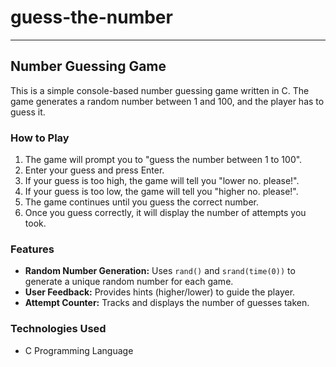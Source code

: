 # guess-the-number

-----

## Number Guessing Game

This is a simple console-based number guessing game written in C. The game generates a random number between 1 and 100, and the player has to guess it.

### How to Play

1.  The game will prompt you to "guess the number between 1 to 100".
2.  Enter your guess and press Enter.
3.  If your guess is too high, the game will tell you "lower no. please\!".
4.  If your guess is too low, the game will tell you "higher no. please\!".
5.  The game continues until you guess the correct number.
6.  Once you guess correctly, it will display the number of attempts you took.

### Features

  * **Random Number Generation:** Uses `rand()` and `srand(time(0))` to generate a unique random number for each game.
  * **User Feedback:** Provides hints (higher/lower) to guide the player.
  * **Attempt Counter:** Tracks and displays the number of guesses taken.

### Technologies Used

  * C Programming Language

